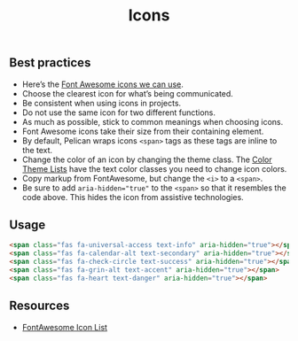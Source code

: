 ﻿---
title: Icons
summary: Icons provide at-a-glance representation of actions or concepts.
tags: icons
layout: guide
image: /img/illustrations/illus-icons.svg
imageAlt: 
eleventyNavigation:
  key: Icons
  parent: Foundation
  order: 9
  excerpt: Icons provide at-a-glance representation of actions or concepts.
  img: /img/illustrations/illus-icons.svg
---

## Best practices

- Here’s the <a href="https://fontawesome.com/icons?d=gallery&s=brands,solid&m=free" target="_blank">Font Awesome icons we can use</a>.
- Choose the clearest icon for what’s being communicated. 
- Be consistent when using icons in projects. 
- Do not use the same icon for two different functions.
- As much as possible, stick to common meanings when choosing icons.
- Font Awesome icons take their size from their containing element. 
- By default, Pelican wraps icons `<span>` tags as these tags are inline to the text. 
- Change the color of an icon by changing the theme class. The [Color Theme Lists](/foundation/agency-theming/) have the text color classes you need to change icon colors.
- Copy markup from FontAwesome, but change the `<i>` to a `<span>`.
- Be sure to add `aria-hidden="true"` to the `<span>` so that it resembles the code above. This hides the icon from assistive technologies.

## Usage

<span class="fas fa-universal-access text-info" aria-hidden="true"></span> <span class="fas fa-calendar-alt text-secondary" aria-hidden="true"></span> <span class="fas fa-check-circle text-success" aria-hidden="true"></span> <span class="fas fa-grin-alt text-accent" aria-hidden="true"></span> <span class="fas fa-heart text-danger" aria-hidden="true"></span>

```html
<span class="fas fa-universal-access text-info" aria-hidden="true"></span> 
<span class="fas fa-calendar-alt text-secondary" aria-hidden="true"></span> 
<span class="fas fa-check-circle text-success" aria-hidden="true"></span> 
<span class="fas fa-grin-alt text-accent" aria-hidden="true"></span> 
<span class="fas fa-heart text-danger" aria-hidden="true"></span>
```

## Resources

* <a href="https://fontawesome.com/icons?d=gallery&s=brands,solid&m=free" target="_blank">FontAwesome Icon List</a>
